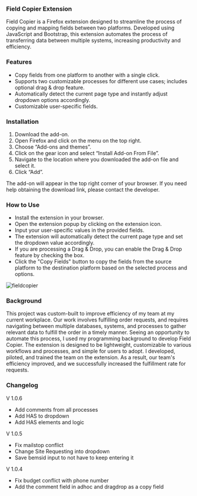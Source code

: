 
### Field Copier Extension
Field Copier is a Firefox extension designed to streamline the process of copying and mapping fields between two platforms. Developed using JavaScript and Bootstrap, this extension automates the process of transferring data between multiple systems, increasing productivity and efficiency.

### Features
 - Copy fields from one platform to another with a single click.
 - Supports two customizable processes for different use cases; includes optional drag & drop feature.
 - Automatically detect the current page type and instantly adjust dropdown options accordingly.
 - Customizable user-specific fields.

### Installation
1.  Download the add-on.
2.  Open Firefox and click on the menu on the top right.
3.  Choose “Add-ons and themes”.
4.  Click on the gear icon and select “Install Add-on From File”.
5.  Navigate to the location where you downloaded the add-on file and select it.
6.  Click “Add”.

The add-on will appear in the top right corner of your browser. If you need help obtaining the download link, please contact the developer.

### How to Use

 - Install the extension in your browser.
 - Open the extension popup by clicking on the extension icon.
 - Input your user-specific values in the provided fields.
 - The extension will automatically detect the current page type and set the dropdown value accordingly.
 - If you are processing a Drag & Drop, you can enable the Drag & Drop feature by checking the box.
 - Click the "Copy Fields" button to copy the fields from the source platform to the destination platform based on the selected process and options.

![fieldcopier](https://github.com/Mostafa-Wahied/copy-fields-extension/assets/97263286/1b63d21a-8f90-4773-bf68-b6377819a546)

### Background
This project was custom-built to improve efficiency of my team at my current workplace. Our work involves fulfilling order requests, and requires navigating between multiple databases, systems, and processes to gather relevant data to fulfill the order in a timely manner. Seeing an opportunity to automate this process, I used my programming background to develop Field Copier. The extension is designed to be lightweight, customizable to various workflows and processes, and simple for users to adopt. I developed, piloted, and trained the team on the extension. As a result, our team's efficiency improved, and we successfully increased the fulfillment rate for requests.

### Changelog
V 1.0.6
- Add comments from all processes
- Add HAS to dropdown
- Add HAS elements and logic

V 1.0.5
- Fix mailstop conflict
- Change Site Requesting into dropdown
- Save bemsid input to not have to keep entering it

V 1.0.4
- Fix budget conflict with phone number
- Add the comment field in adhoc and dragdrop as a copy field
